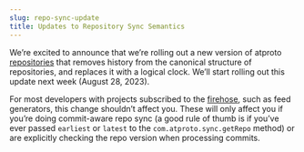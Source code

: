 ```yaml
---
slug: repo-sync-update
title: Updates to Repository Sync Semantics
---
```


We’re excited to announce that we’re rolling out a new version of atproto [repositories](https://atproto.com/guides/data-repos) that removes history from the canonical structure of repositories, and replaces it with a logical clock. We’ll start rolling out this update next week (August 28, 2023).

For most developers with projects subscribed to the [firehose](https://atproto.com/community/projects#firehose), such as feed generators, this change shouldn’t affect you. These will only affect you if you’re doing commit-aware repo sync (a good rule of thumb is if you’ve ever passed `earliest` or `latest` to the `com.atproto.sync.getRepo` method) or are explicitly checking the repo version when processing commits.
